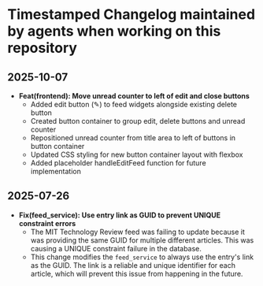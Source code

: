 # Timestamped Changelog maintained by agents when working on this repository

## 2025-10-07

- **Feat(frontend): Move unread counter to left of edit and close buttons**
  - Added edit button (✎) to feed widgets alongside existing delete button
  - Created button container to group edit, delete buttons and unread counter
  - Repositioned unread counter from title area to left of buttons in button container
  - Updated CSS styling for new button container layout with flexbox
  - Added placeholder handleEditFeed function for future implementation

## 2025-07-26

- **Fix(feed_service): Use entry link as GUID to prevent UNIQUE constraint errors**
  - The MIT Technology Review feed was failing to update because it was providing the same GUID for multiple different articles. This was causing a UNIQUE constraint failure in the database.
  - This change modifies the `feed_service` to always use the entry's link as the GUID. The link is a reliable and unique identifier for each article, which will prevent this issue from happening in the future.
